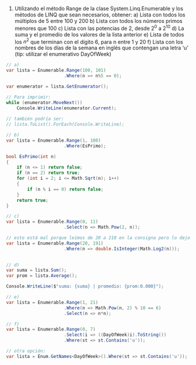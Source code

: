 1) Utilizando el método Range de la clase System.Linq.Enumerable y los métodos de LINQ que sean necesarios, obtener:
a) Lista con todos los múltiplos de 5 entre 100 y 200
b) Lista con todos los números primos menores que 100
c) Lista con las potencias de 2, desde $2^0$ a $2^10$
d) La suma y el promedio de los valores de la lista anterior
e) Lista de todos los $n^2$ que terminan con el dígito 6, para n entre 1 y 20
f) Lista con los nombres de los días de la semana en inglés que contengan una letra ‘u’
(tip: utilizar el enumerativo DayOfWeek)

```C#
// a)
var lista = Enumerable.Range(100, 101)
                      .Where(n => n%5 == 0);

var enumerator = lista.GetEnumerator();

// Para imprimir:
while (enumerator.MoveNext())
    Console.WriteLine(enumerator.Current);
    
// también podría ser:
// lista.ToList().ForEach(Console.WriteLine);
```

```C#
// b)
var lista = Enumerable.Range(1, 100)
                      .Where(EsPrimo);

bool EsPrimo(int n)
{
    if (n <= 1) return false;
    if (n == 2) return true;
    for (int i = 2; i <= Math.Sqrt(n); i++)
    {
        if (n % i == 0) return false;
    }
    return true;
}
```

```C#
// c)
var lista = Enumerable.Range(0, 11)
                      .Select(n => Math.Pow(2, n));

// esto está mal porque leímos de 20 a 210 en la consigna pero lo dejo porque está buena la resolución y puede servir.
var lista = Enumerable.Range(20, 191)
                      .Where(n => double.IsInteger(Math.Log2(n)));
 
```

```C#
// d)
var suma = lista.Sum();
var prom = lista.Average();

Console.WriteLine($"suma: {suma} | promedio: {prom:0.000}");
```

```C#
// e)
var lista = Enumerable.Range(1, 21)
                      .Where(n => Math.Pow(n, 2) % 10 == 6)
                      .Select(n => n*n);
```

```C#
// f)
var lista = Enumerable.Range(0, 7)
                      .Select(i => ((DayOfWeek)i).ToString())
                      .Where(st => st.Contains('u'));

// otra opción:
var lista = Enum.GetNames<DayOfWeek>().Where(st => st.Contains('u'));
```
